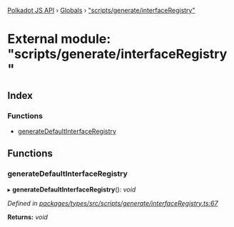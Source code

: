 [Polkadot JS API](../README.md) › [Globals](../globals.md) › ["scripts/generate/interfaceRegistry"](_scripts_generate_interfaceregistry_.md)

# External module: "scripts/generate/interfaceRegistry"

## Index

### Functions

* [generateDefaultInterfaceRegistry](_scripts_generate_interfaceregistry_.md#generatedefaultinterfaceregistry)

## Functions

###  generateDefaultInterfaceRegistry

▸ **generateDefaultInterfaceRegistry**(): *void*

*Defined in [packages/types/src/scripts/generate/interfaceRegistry.ts:67](https://github.com/polkadot-js/api/blob/2ee3afcd61/packages/types/src/scripts/generate/interfaceRegistry.ts#L67)*

**Returns:** *void*
